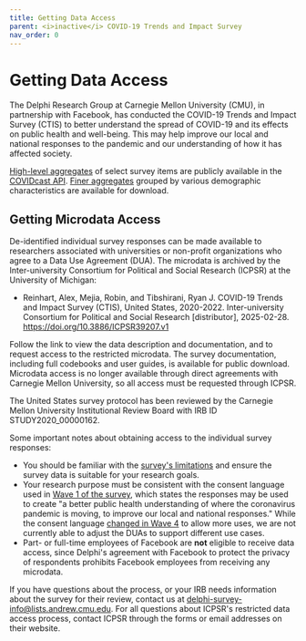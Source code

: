 ```yaml
---
title: Getting Data Access
parent: <i>inactive</i> COVID-19 Trends and Impact Survey
nav_order: 0
---
```


# Getting Data Access

The Delphi Research Group at Carnegie Mellon University (CMU), in partnership
with Facebook, has conducted the COVID-19 Trends and Impact Survey (CTIS) to
better understand the spread of COVID-19 and its effects on public health and
well-being. This may help improve our local and national responses to the
pandemic and our understanding of how it has affected society.

[High-level aggregates](../api/covidcast.md) of select survey items are
publicly available in the [COVIDcast API](../api/covidcast-signals/fb-survey.md).
[Finer aggregates](./contingency-tables.md) grouped by various demographic
characteristics are available for download.

## Getting Microdata Access

De-identified individual survey responses can be made available to researchers
associated with universities or non-profit organizations who agree to a Data Use
Agreement (DUA). The microdata is archived by the Inter-university Consortium
for Political and Social Research (ICPSR) at the University of Michigan:

* Reinhart, Alex, Mejia, Robin, and Tibshirani, Ryan J. COVID-19 Trends and
  Impact Survey (CTIS), United States, 2020-2022. Inter-university Consortium
  for Political and Social Research [distributor], 2025-02-28.
  <https://doi.org/10.3886/ICPSR39207.v1>

Follow the link to view the data description and documentation, and to request
access to the restricted microdata. The survey documentation, including full
codebooks and user guides, is available for public download. Microdata access is
no longer available through direct agreements with Carnegie Mellon University,
so all access must be requested through ICPSR.

The United States survey protocol has been reviewed by the Carnegie Mellon
University Institutional Review Board with IRB ID STUDY2020_00000162.

Some important notes about obtaining access to the individual survey responses:

* You should be familiar with the [survey's limitations](limitations.md) and
  ensure the survey data is suitable for your research goals.
* Your research purpose must be consistent with the consent language used in
  [Wave 1 of the survey](coding.md#wave-1), which states the responses may be
  used to create "a better public health understanding of where the coronavirus
  pandemic is moving, to improve our local and national responses." While the
  consent language [changed in Wave 4](coding.md#wave-4) to allow more uses, we
  are not currently able to adjust the DUAs to support different use cases.
* Part- or full-time employees of Facebook are **not** eligible to receive data
  access, since Delphi's agreement with Facebook to protect the privacy of
  respondents prohibits Facebook employees from receiving any microdata.

If you have questions about the process, or your IRB needs information
about the survey for their review, contact us at
<delphi-survey-info@lists.andrew.cmu.edu>. For all questions about ICPSR's
restricted data access process, contact ICPSR through the forms or email
addresses on their website.
